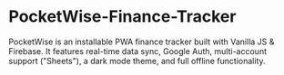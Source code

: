 # PocketWise-Finance-Tracker
PocketWise is an installable PWA finance tracker built with Vanilla JS &amp; Firebase. It features real-time data sync, Google Auth, multi-account support ("Sheets"), a dark mode theme, and full offline functionality.
